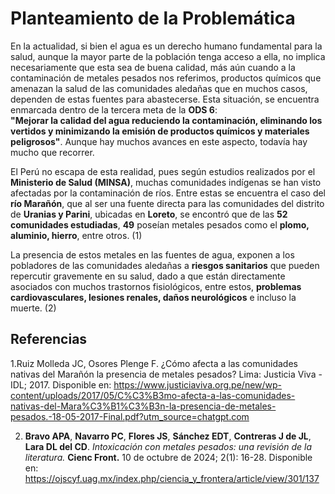 
# Planteamiento de la Problemática

En la actualidad, si bien el agua es un derecho humano fundamental para la salud, aunque la mayor parte de la población tenga acceso a ella, no implica necesariamente que esta sea de buena calidad, más aún cuando a la contaminación de metales pesados nos referimos, productos químicos que amenazan la salud de las comunidades aledañas que en muchos casos, dependen de estas fuentes para abastecerse. Esta situación, se encuentra enmarcada dentro de la tercera meta de la **ODS 6**:  
**"Mejorar la calidad del agua reduciendo la contaminación, eliminando los vertidos y minimizando la emisión de productos químicos y materiales peligrosos"**. Aunque hay muchos avances en este aspecto, todavía hay mucho que recorrer.

El Perú no escapa de esta realidad, pues según estudios realizados por el **Ministerio de Salud (MINSA)**, muchas comunidades indígenas se han visto afectadas por la contaminación de ríos. Entre estas se encuentra el caso del **río Marañón**, que al ser una fuente directa para las comunidades del distrito de **Uranias y Parini**, ubicadas en **Loreto**, se encontró que de las **52 comunidades estudiadas**, **49** poseían metales pesados como el **plomo, aluminio, hierro**, entre otros. (1)

La presencia de estos metales en las fuentes de agua, exponen a los pobladores de las comunidades aledañas a **riesgos sanitarios** que pueden repercutir gravemente en su salud, dado a que están directamente asociados con muchos trastornos fisiológicos, entre estos, **problemas cardiovasculares, lesiones renales, daños neurológicos** e incluso la muerte. (2)

## Referencias

1.Ruiz Molleda JC, Osores Plenge F. ¿Cómo afecta a las comunidades nativas del Marañón la presencia de metales pesados? Lima: Justicia Viva - IDL; 2017. Disponible en: https://www.justiciaviva.org.pe/new/wp-content/uploads/2017/05/C%C3%B3mo-afecta-a-las-comunidades-nativas-del-Mara%C3%B1%C3%B3n-la-presencia-de-metales-pesados.-18-05-2017-Final.pdf?utm_source=chatgpt.com


2. **Bravo APA**, **Navarro PC**, **Flores JS**, **Sánchez EDT**, **Contreras J de JL**, **Lara DL del CD**. *Intoxicación con metales pesados: una revisión de la literatura.* **Cienc Front.** 10 de octubre de 2024; 2(1): 16-28. Disponible en:  https://ojscyf.uag.mx/index.php/ciencia_y_frontera/article/view/301/137
